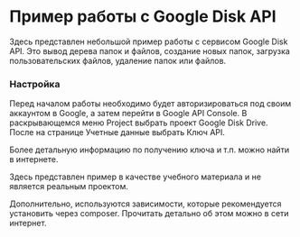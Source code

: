 # Пример работы с Google Disk API

Здесь представлен небольшой пример работы с сервисом Google Disk API. Это вывод дерева папок и файлов, создание новых папок, загрузка пользовательских файлов, удаление папок или файлов.

### Настройка
Перед началом работы необходимо будет авторизироваться под своим аккаунтом в Google, а затем перейти в Google API Console.
В раскрывающемся меню Project выбрать проект Google Disk Drive. После на странице Учетные данные выбрать Ключ API.

Более детальную информацию по получению ключа и т.п. можно найти в интернете.

Здесь представлен пример в качестве учебного материала и не является реальным проектом.

Дополнительно, используются зависимости, которые рекомендуется установить через composer. Прочитать детально об этом можно в сети интернет. 